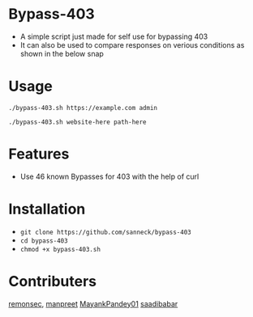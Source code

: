 # Bypass-403
- A simple script just made for self use for bypassing 403
- It can also be used to compare responses on verious conditions as shown in the below snap

# Usage
`./bypass-403.sh https://example.com admin`

`./bypass-403.sh website-here path-here`

# Features
- Use 46 known Bypasses for 403 with the help of curl

# Installation
   * `git clone https://github.com/sanneck/bypass-403`
   * `cd bypass-403`
   * `chmod +x bypass-403.sh`
   
# Contributers
  [remonsec](https://github.com/remonsec),
  [manpreet](https://github.com/manpreet406)
  [MayankPandey01](https://github.com/MayankPandey01)
  [saadibabar](https://github.com/saadibabar)
